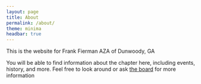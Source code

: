 ```yaml
---
layout: page
title: About
permalink: /about/
theme: minima
headbar: true
---
```


This is the website for Frank Fierman AZA of Dunwoody, GA

You will be able to find information about the chapter here, including events, history, and more.
Feel free to look around or ask [the board][boardpage] for more information


[boardpage]: /board/ "The page with board info"
